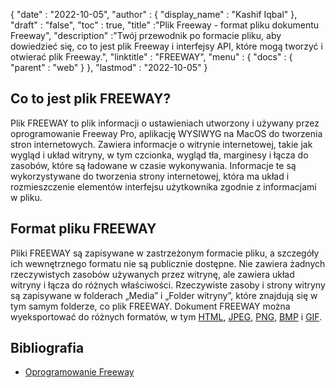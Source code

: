 {
  "date" : "2022-10-05",
  "author" : {
    "display_name" : "Kashif Iqbal"
},
  "draft" : "false",
  "toc" : true,
  "title" :"Plik Freeway - format pliku dokumentu Freeway",
  "description" :"Twój przewodnik po formacie pliku, aby dowiedzieć się, co to jest plik Freeway i interfejsy API, które mogą tworzyć i otwierać plik Freeway.",
  "linktitle" : "FREEWAY",
  "menu" : {
    "docs" : {
      "parent" : "web"
}
},
  "lastmod" : "2022-10-05"
}

## Co to jest plik FREEWAY?

Plik FREEWAY to plik informacji o ustawieniach utworzony i używany przez oprogramowanie Freeway Pro, aplikację WYSIWYG na MacOS do tworzenia stron internetowych. Zawiera informacje o witrynie internetowej, takie jak wygląd i układ witryny, w tym czcionka, wygląd tła, marginesy i łącza do zasobów, które są ładowane w czasie wykonywania. Informacje te są wykorzystywane do tworzenia strony internetowej, która ma układ i rozmieszczenie elementów interfejsu użytkownika zgodnie z informacjami w pliku.

## Format pliku FREEWAY

Pliki FREEWAY są zapisywane w zastrzeżonym formacie pliku, a szczegóły ich wewnętrznego formatu nie są publicznie dostępne. Nie zawiera żadnych rzeczywistych zasobów używanych przez witrynę, ale zawiera układ witryny i łącza do różnych właściwości. Rzeczywiste zasoby i strony witryny są zapisywane w folderach „Media” i „Folder witryny”, które znajdują się w tym samym folderze, co plik FREEWAY. Dokument FREEWAY można wyeksportować do różnych formatów, w tym [HTML](/pl/web/html/), [JPEG](/pl/image/jpeg/), [PNG](/pl/image/png/), [BMP](/pl/image/bmp/) i [GIF](/pl/image/gif/).

## Bibliografia

* [Oprogramowanie Freeway](https://en.wikipedia.org/wiki/Freeway_(software))

